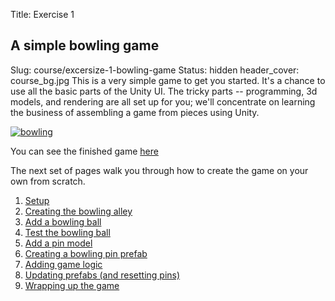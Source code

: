 Title: Exercise 1<p><h2>A simple bowling game</h2></p>
Slug: course/excersize-1-bowling-game
Status: hidden
header_cover: course_bg.jpg
This is a very simple game to get you started. It's a chance to use all the basic parts of the Unity UI. The tricky parts -- programming, 3d models, and rendering are all set up for you; we'll concentrate on learning the business of assembling a game from pieces using Unity.

<a href ="https://dl.dropboxusercontent.com/u/2977490/Unity%40makerhaus/Unity%40makerhaus.html"> ![bowling](https://dl.dropboxusercontent.com/u/2977490/Unity%40makerhaus/gfx/Screenshot%202013-10-13%2000.01.50.png)</a>

You can see the finished game [here](https://dl.dropboxusercontent.com/u/2977490/Unity%40makerhaus/Unity%40makerhaus.html)

The next set of pages walk you through how to create the game on your own from scratch.

1. [Setup](ex1-1)
2. [Creating the bowling alley](ex1-2)
3. [Add a bowling ball](ex1-3)
4. [Test the bowling ball](ex1-4)
5. [Add a pin model](ex1-5)
6. [Creating a bowling pin prefab](ex1-6)
7. [Adding game logic](ex1-7)
8. [Updating prefabs (and resetting pins)](ex1-8)
9. [Wrapping up the game](ex1-9)